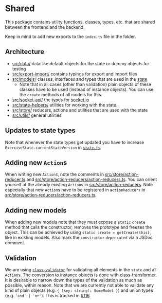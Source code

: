 # Shared

This package contains utility functions, classes, types, etc. that are shared between the frontend and the backend.

Keep in mind to add new exports to the `index.ts` file in the folder.

## Architecture

-   [src/data/](./src/data) data like default objects for the state or dummy objects for testing
-   [src/export-import/](./src/export-import/) contains typings for export and import files
-   [src/models/](./src/models) classes, interfaces and types that are used in the [state](./src/state.ts)
    -   Note that in all cases (other than validation) plain objects of these classes have to be used (instead of instance objects). You can use the `create` methods of all models for this.
-   [src/socket-api/](./src/socket-api) the types for [socket.io](https://socket.io/docs/v4/typescript/)
-   [src/state-helpers/](./src/state-helpers) utilities for working with the state.
-   [src/store/](./src/store) reducers, actions and utilities that are used with the state
-   [src/utils/](./src/utils) general utilities

## Updates to state types

Note that whenever the state types get updated you have to increase `ExerciseState.currentStateVersion` in [`state.ts`](./src/state.ts).

## Adding new `Action`s

When writing new `Action`s, note the comments in [src/store/action-reducer.ts](./src/store/action-reducer.ts) and [src/store/action-reducers/action-reducers.ts](./src/store/action-reducers/action-reducers.ts).
You can orient yourself at the already existing `Action`s in [src/store/action-reducers](./src/store/action-reducers/).
Note especially that new `Action`s have to be registered in `actionReducers` in [src/store/action-reducers/action-reducers.ts](./src/store/action-reducers/action-reducers.ts).

## Adding new models

When adding new models note that they must expose a `static` `create` method that calls the constructor, removes the prototype and freezes the object.
This can be achieved by using `static create = getCreate(this)`, like in existing models.
Also mark the `constructor` `deprecated` via a JSDoc comment.

## Validation

We are using [`class-validator`](https://github.com/typestack/class-validator) for validating all elements in the `state` and all `Action`s.
The conversion to instance objects is done with [class-transformer](https://github.com/typestack/class-transformer).
It is desirable to narrow down the types of the validation as much as possible, within reason.
Note that we are currently not able to validate any kind of plain objects (e.g. `{ [key: string]: SomeModel }`) and union types (e.g. `'and' | 'or'`).
This is tracked in [#116](https://github.com/hpi-sam/digital-fuesim-manv/issues/116).
